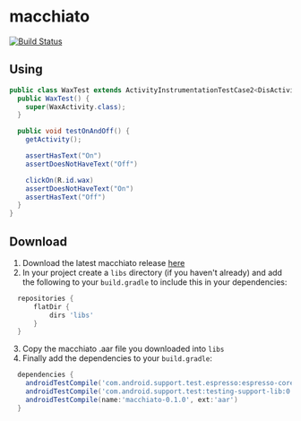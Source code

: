 # macchiato

[![Build Status](https://secure.travis-ci.org/pivotal/macchiato.svg?branch=master)](http://travis-ci.org/pivotal/macchiato)

## Using

  ```java
  public class WaxTest extends ActivityInstrumentationTestCase2<DisActivity> {
    public WaxTest() {
      super(WaxActivity.class);
    }

    public void testOnAndOff() {
      getActivity();

      assertHasText("On")
      assertDoesNotHaveText("Off")

      clickOn(R.id.wax)
      assertDoesNotHaveText("On")
      assertHasText("Off")
    }
}
  ```

## Download

1. Download the latest macchiato release [here](https://github.com/pivotal/macchiato/releases)
2. In your project create a `libs` directory (if you haven't already) and add the following
to your `build.gradle` to include this in your dependencies:

  ```groovy
    repositories {
        flatDir {
            dirs 'libs'
        }
    }
  ```
3. Copy the macchiato .aar file you downloaded into `libs`
4. Finally add the dependencies to your `build.gradle`:

  ```groovy
    dependencies {
      androidTestCompile('com.android.support.test.espresso:espresso-core:2.0')
      androidTestCompile('com.android.support.test:testing-support-lib:0.1')
      androidTestCompile(name:'macchiato-0.1.0', ext:'aar')
    }
  ```
